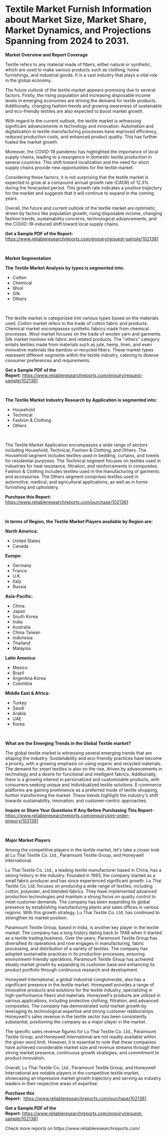 <p><h1>Textile Market Furnish Information about Market Size, Market Share, Market Dynamics, and Projections Spanning from 2024 to 2031.</h1></p><p><strong>Market Overview and Report Coverage</strong></p>
<p><p>Textile refers to any material made of fibers, either natural or synthetic, which are used to make various products such as clothing, home furnishings, and industrial goods. It is a vast industry that plays a vital role in the global economy.</p><p>The future outlook of the textile market appears promising due to several factors. Firstly, the rising population and increasing disposable income levels in emerging economies are driving the demand for textile products. Additionally, changing fashion trends and growing awareness of sustainable and eco-friendly textiles are also expected to boost market growth.</p><p>With regard to the current outlook, the textile market is witnessing significant advancements in technology and innovation. Automation and digitalization in textile manufacturing processes have improved efficiency, reduced production costs, and enhanced product quality. This has further fueled the market growth.</p><p>Moreover, the COVID-19 pandemic has highlighted the importance of local supply chains, leading to a resurgence in domestic textile production in several countries. This shift toward localization and the need for short supply chains provide new opportunities for the textile market.</p><p>Considering these factors, it is not surprising that the textile market is expected to grow at a compound annual growth rate (CAGR) of 12.3% during the forecasted period. This growth rate indicates a positive trajectory for the market and suggests that it will continue to expand in the coming years.</p><p>Overall, the future and current outlook of the textile market are optimistic, driven by factors like population growth, rising disposable income, changing fashion trends, sustainability concerns, technological advancements, and the COVID-19-induced shift toward local supply chains.</p></p>
<p><strong>Get a Sample PDF of the Report:</strong> <a href="https://www.reliableresearchreports.com/enquiry/request-sample/1021381">https://www.reliableresearchreports.com/enquiry/request-sample/1021381</a></p>
<p>&nbsp;</p>
<p><strong>Market Segmentation</strong></p>
<p><strong>The Textile Market Analysis by types is segmented into:</strong></p>
<p><ul><li>Cotton</li><li>Chemical</li><li>Wool</li><li>Silk</li><li>Others</li></ul></p>
<p>&nbsp;</p>
<p><p>The textile market is categorized into various types based on the materials used. Cotton market refers to the trade of cotton fabric and products. Chemical market encompasses synthetic fabrics made from chemical processes. Wool market focuses on the trade of woolen yarn and garments. Silk market involves silk fabric and related products. The "others" category entails textiles made from materials such as jute, hemp, linen, and even innovative materials like bamboo or recycled fibers. These market types represent different segments within the textile industry, catering to diverse consumer preferences and requirements.</p></p>
<p><strong>Get a Sample PDF of the Report:</strong>&nbsp;<a href="https://www.reliableresearchreports.com/enquiry/request-sample/1021381">https://www.reliableresearchreports.com/enquiry/request-sample/1021381</a></p>
<p>&nbsp;</p>
<p><strong>The Textile Market Industry Research by Application is segmented into:</strong></p>
<p><ul><li>Household</li><li>Technical</li><li>Fashion & Clothing</li><li>Others</li></ul></p>
<p>&nbsp;</p>
<p><p>The Textile Market Application encompasses a wide range of sectors including Household, Technical, Fashion & Clothing, and Others. The Household segment includes textiles used in bedding, curtains, and towels for residential purposes. The Technical segment focuses on textiles used in industries for heat resistance, filtration, and reinforcements in composites. Fashion & Clothing includes textiles used in the manufacturing of garments and accessories. The Others segment comprises textiles used in automotive, medical, and agricultural applications, as well as in home furnishing and upholstery.</p></p>
<p><strong>Purchase this Report:</strong>&nbsp; <a href="https://www.reliableresearchreports.com/purchase/1021381">https://www.reliableresearchreports.com/purchase/1021381</a></p>
<p>&nbsp;</p>
<p><strong>In terms of Region, the Textile Market Players available by Region are:</strong></p>
<p>
    <p> <strong> North America: </strong>
        <ul>
            <li>United States</li>
            <li>Canada</li>
        </ul>
        </p> 
    <p> <strong> Europe: </strong>
        <ul>
            <li>Germany</li>
            <li>France</li>
            <li>U.K.</li>
            <li>Italy</li>
            <li>Russia</li>
        </ul>
        </p> 
    <p> <strong> Asia-Pacific: </strong>
        <ul>
            <li>China</li>
            <li>Japan</li>
            <li>South Korea</li>
            <li>India</li>
            <li>Australia</li>
            <li>China Taiwan</li>
            <li>Indonesia</li>
            <li>Thailand</li>
            <li>Malaysia</li>
        </ul>
        </p> 
    <p> <strong> Latin America: </strong>
        <ul>
            <li>Mexico</li>
            <li>Brazil</li>
            <li>Argentina Korea</li>
            <li>Colombia</li>
        </ul>
        </p> 
    <p> <strong> Middle East & Africa: </strong>
        <ul>
            <li>Turkey</li>
            <li>Saudi</li>
            <li>Arabia</li>
            <li>UAE</li>
            <li>Korea</li>
        </ul>
    </p>
    </p>
<p>&nbsp;</p>
<p><strong>What are the Emerging Trends in the Global Textile market?</strong></p>
<p><p>The global textile market is witnessing several emerging trends that are shaping the industry. Sustainability and eco-friendly practices have become a priority, with a growing emphasis on using organic and recycled materials. The demand for smart textiles is also on the rise, driven by advancements in technology and a desire for functional and intelligent fabrics. Additionally, there is a growing interest in personalized and customizable products, with consumers seeking unique and individualized textile solutions. E-commerce platforms are gaining prominence as a preferred mode of textile shopping, further transforming the market. These trends highlight the industry's shift towards sustainability, innovation, and customer-centric approaches.</p></p>
<p><strong>Inquire or Share Your Questions If Any Before Purchasing This Report</strong>- <a href="https://www.reliableresearchreports.com/enquiry/pre-order-enquiry/1021381">https://www.reliableresearchreports.com/enquiry/pre-order-enquiry/1021381</a></p>
<p>&nbsp;</p>
<p><strong>Major Market Players</strong></p>
<p><p>Among the competitive players in the textile market, let's take a closer look at Lu Thai Textile Co. Ltd., Paramount Textile Group, and Honeywell International.</p><p>Lu Thai Textile Co. Ltd., a leading textile manufacturer based in China, has a strong history in the industry. Founded in 1993, the company started as a small fabric producer and has since experienced significant growth. Lu Thai Textile Co. Ltd. focuses on producing a wide range of textiles, including cotton, polyester, and blended fabrics. They have implemented advanced production technologies and maintain a strong focus on quality control to meet customer demands. The company has been expanding its global presence by establishing manufacturing plants and sales offices in various regions. With this growth strategy, Lu Thai Textile Co. Ltd. has continued to strengthen its market position.</p><p>Paramount Textile Group, based in India, is another key player in the textile market. The company has a long history dating back to 1948 when it started as a textile trading business. Over the years, Paramount Textile Group has diversified its operations and now engages in manufacturing, fabric processing, and distribution of a variety of textiles. The company has adopted sustainable practices in its production processes, ensuring environment-friendly operations. Paramount Textile Group has achieved steady market growth by expanding its customer base and enhancing its product portfolio through continuous research and development.</p><p>Honeywell International, a global industrial conglomerate, also has a significant presence in the textile market. Honeywell provides a range of innovative products and solutions for the textile industry, specializing in high-performance fibers and materials. Honeywell's products are utilized in various applications, including protective clothing, filtration, and advanced composites. The company has demonstrated solid market growth by leveraging its technological expertise and strong customer relationships. Honeywell's sales revenue in the textile sector has been consistently substantial, positioning the company as a major player in the market.</p><p>The specific sales revenue figures for Lu Thai Textile Co. Ltd., Paramount Textile Group, and Honeywell International are not readily available within the given word limit. However, it is essential to note that these companies have achieved considerable market size and revenue streams through their strong market presence, continuous growth strategies, and commitment to product innovation.</p><p>Overall, Lu Thai Textile Co. Ltd., Paramount Textile Group, and Honeywell International are notable players in the competitive textile market, showcasing an impressive market growth trajectory and serving as industry leaders in their respective areas of expertise.</p></p>
<p><strong>Purchase this Report:</strong>&nbsp;&nbsp;<a href="https://www.reliableresearchreports.com/purchase/1021381">https://www.reliableresearchreports.com/purchase/1021381</a></p>
<p></p>
<p><strong>Get a Sample PDF of the Report:</strong>&nbsp;<a href="https://www.reliableresearchreports.com/enquiry/request-sample/1021381">https://www.reliableresearchreports.com/enquiry/request-sample/1021381</a></p>
<p>Check more reports on https://www.reliableresearchreports.com/</p>